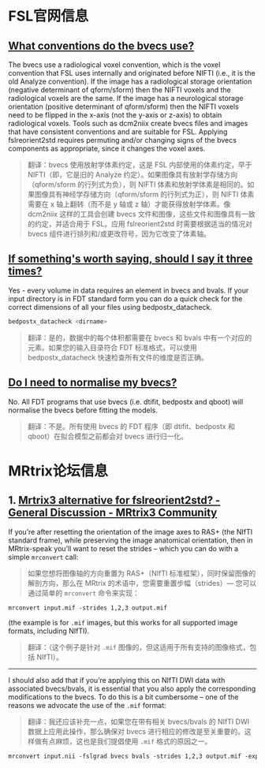 # FSL官网信息

## [What conventions do the bvecs use?](https://fsl.fmrib.ox.ac.uk/fsl/docs/#/diffusion/faq?id=what-conventions-do-the-bvecs-use)

The bvecs use a radiological voxel convention, which is the voxel convention that FSL uses internally and originated before NIFTI (i.e., it is the old Analyze convention). If the image has a radiological storage orientation (negative determinant of qform/sform) then the NIFTI voxels and the radiological voxels are the same. If the image has a neurological storage orientation (positive determinant of qform/sform) then the NIFTI voxels need to be flipped in the x-axis (not the y-axis or z-axis) to obtain radiological voxels. Tools such as dcm2niix create bvecs files and images that have consistent conventions and are suitable for FSL. Applying fslreorient2std requires permuting and/or changing signs of the bvecs components as appropriate, since it changes the voxel axes.

> 翻译：bvecs 使用放射学体素约定，这是 FSL 内部使用的体素约定，早于 NIFTI（即，它是旧的 Analyze 约定）。如果图像具有放射学存储方向（qform/sform 的行列式为负），则 NIFTI 体素和放射学体素是相同的。如果图像具有神经学存储方向（qform/sform 的行列式为正），则 NIFTI 体素需要在 x 轴上翻转（而不是 y 轴或 z 轴）才能获得放射学体素。像 dcm2niix 这样的工具会创建 bvecs 文件和图像，这些文件和图像具有一致的约定，并适合用于 FSL。应用 fslreorient2std 时需要根据适当的情况对 bvecs 组件进行排列和/或更改符号，因为它改变了体素轴。



## [If something's worth saying, should I say it three times?](https://fsl.fmrib.ox.ac.uk/fsl/docs/#/diffusion/faq?id=if-something39s-worth-saying-should-i-say-it-three-times)

Yes - every volume in data requires an element in bvecs and bvals. If your input directory is in FDT standard form you can do a quick check for the correct dimensions of all your files using bedpostx_datacheck.

```bash
bedpostx_datacheck <dirname>
```

> 翻译：是的，数据中的每个体积都需要在 bvecs 和 bvals 中有一个对应的元素。如果您的输入目录符合 FDT 标准格式，可以使用 bedpostx_datacheck 快速检查所有文件的维度是否正确。

## [Do I need to normalise my bvecs?](https://fsl.fmrib.ox.ac.uk/fsl/docs/#/diffusion/faq?id=do-i-need-to-normalise-my-bvecs)

No. All FDT programs that use bvecs (i.e. dtifit, bedpostx and qboot) will normalise the bvecs before fitting the models.

> 翻译：不是。所有使用 bvecs 的 FDT 程序（即 dtifit、bedpostx 和 qboot）在拟合模型之前都会对 bvecs 进行归一化。



# MRtrix论坛信息

## 1. [Mrtrix3 alternative for fslreorient2std? - General Discussion - MRtrix3 Community](https://community.mrtrix.org/t/mrtrix3-alternative-for-fslreorient2std/4627/2)

If you’re after resetting the orientation of the image axes to RAS+ (the NIfTI standard frame), while preserving the image anatomical orientation, then in MRtrix-speak you’ll want to reset the strides – which you can do with a simple `mrconvert` call:

> 如果您想将图像轴的方向重置为 RAS+（NIfTI 标准框架），同时保留图像的解剖方向，那么在 MRtrix 的术语中，您需要重置步幅（strides）— 您可以通过简单的 `mrconvert` 命令来实现：

```apache
mrconvert input.mif -strides 1,2,3 output.mif
```

(the example is for `.mif` images, but this works for all supported image formats, including NIfTI).

> 翻译：（这个例子是针对 `.mif` 图像的，但这适用于所有支持的图像格式，包括 NIfTI）。

------

I should also add that if you’re applying this on NIfTI DWI data with associated bvecs/bvals, it is essential that you also apply the corresponding modifications to the bvecs. To do this is a bit cumbersome – one of the reasons we advocate the use of the `.mif` format:

> 翻译：我还应该补充一点，如果您在带有相关 bvecs/bvals 的 NIfTI DWI 数据上应用此操作，那么确保对 bvecs 进行相应的修改是至关重要的。这样做有点麻烦，这也是我们提倡使用 `.mif` 格式的原因之一。

```apache
mrconvert input.nii -fslgrad bvecs bvals -strides 1,2,3 output.mif -export_grad_fsl bvecs_out bvals_out
```

